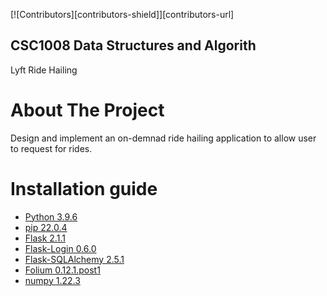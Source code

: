 [![Contributors][contributors-shield]][contributors-url]
## CSC1008 Data Structures and Algorith

Lyft Ride Hailing

# About The Project
Design and implement an on-demnad ride hailing application to allow user to request for rides.

# Installation guide

* [Python 3.9.6](https://www.python.org/)
* [pip 22.0.4](https://pypi.org/project/pip/)
* [Flask 2.1.1](https://flask.palletsprojects.com/en/2.1.x/)
* [Flask-Login 0.6.0](https://flask-login.readthedocs.io/en/latest/)
* [Flask-SQLAlchemy 2.5.1](https://flask-sqlalchemy.palletsprojects.com/en/2.x/)
* [Folium 0.12.1.post1](https://python-visualization.github.io/folium/)
* [numpy 1.22.3](https://numpy.org/)
